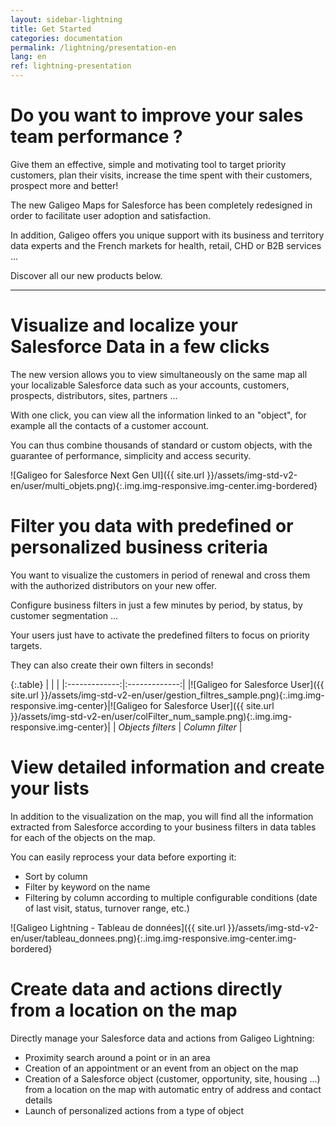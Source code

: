 ```yaml
---
layout: sidebar-lightning
title: Get Started
categories: documentation
permalink: /lightning/presentation-en
lang: en
ref: lightning-presentation
---
```


# Do you want to improve your sales team performance ?

Give them an effective, simple and motivating tool to target priority customers, plan their visits, increase the time spent with their customers, prospect more and better!

The new Galigeo Maps for Salesforce has been completely redesigned in order to facilitate user adoption and satisfaction.

In addition, Galigeo offers you unique support with its business and territory data experts and the French markets for health, retail, CHD or B2B services ...

Discover all our new products below.

---

# Visualize and localize your Salesforce Data in a few clicks

The new version allows you to view simultaneously on the same map all your localizable Salesforce data such as your accounts, customers, prospects, distributors, sites, partners ...

With one click, you can view all the information linked to an "object", for example all the contacts of a customer account.

You can thus combine thousands of standard or custom objects, with the guarantee of performance, simplicity and access security.

![Galigeo for Salesforce Next Gen UI]({{ site.url }}/assets/img-std-v2-en/user/multi_objets.png){:.img.img-responsive.img-center.img-bordered}

# Filter you data with predefined or personalized business criteria

You want to visualize the customers in period of renewal and cross them with the authorized distributors on your new offer.

Configure business filters in just a few minutes by period, by status, by customer segmentation ...

Your users just have to activate the predefined filters to focus on priority targets.

They can also create their own filters in seconds!

{:.table}
|   |    |
|:-------------:|:-------------:|
|![Galigeo for Salesforce User]({{ site.url }}/assets/img-std-v2-en/user/gestion_filtres_sample.png){:.img.img-responsive.img-center}|![Galigeo for Salesforce User]({{ site.url }}/assets/img-std-v2-en/user/colFilter_num_sample.png){:.img.img-responsive.img-center}|
| *Objects filters* | *Column filter* |


# View detailed information and create your lists

In addition to the visualization on the map, you will find all the information extracted from Salesforce according to your business filters in data tables for each of the objects on the map.

You can easily reprocess your data before exporting it:

- Sort by column
- Filter by keyword on the name
- Filtering by column according to multiple configurable conditions (date of last visit, status, turnover range, etc.)

![Galigeo Lightning - Tableau de données]({{ site.url }}/assets/img-std-v2-en/user/tableau_donnees.png){:.img.img-responsive.img-center.img-bordered}

# Create data and actions directly from a location on the map

Directly manage your Salesforce data and actions from Galigeo Lightning:

- Proximity search around a point or in an area
- Creation of an appointment or an event from an object on the map
- Creation of a Salesforce object (customer, opportunity, site, housing ...) from a location on the map with automatic entry of address and contact details
- Launch of personalized actions from a type of object

